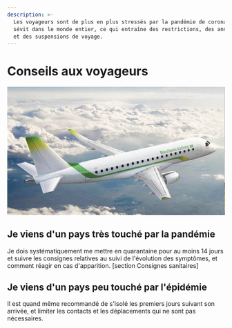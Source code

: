 ```yaml
---
description: >-
  Les voyageurs sont de plus en plus stressés par la pandémie de coronavirus qui
  sévit dans le monde entier, ce qui entraîne des restrictions, des annulations
  et des suspensions de voyage.
---
```


# Conseils aux voyageurs

![Credits @air-journal](../.gitbook/assets/airlines.jpg)

## Je viens d'un pays très touché par la pandémie

Je dois systématiquement me mettre en quarantaine pour au moins 14 jours et suivre les consignes relatives au suivi de l'évolution des symptômes, et comment réagir en cas d'apparition. \[section Consignes sanitaires\] 

## Je viens d'un pays peu touché par l'épidémie

Il est quand même recommandé de s'isolé les premiers jours suivant son arrivée, et limiter les contacts et les déplacements qui ne sont pas nécessaires.







